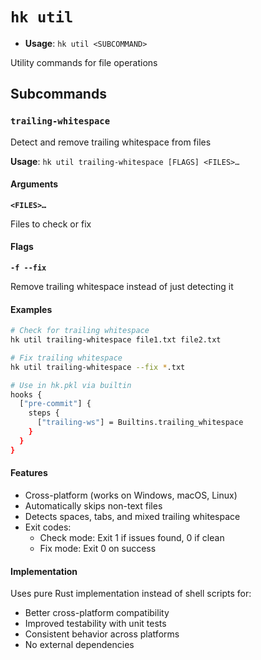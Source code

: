 # `hk util`

- **Usage**: `hk util <SUBCOMMAND>`

Utility commands for file operations

## Subcommands

### `trailing-whitespace`

Detect and remove trailing whitespace from files

**Usage**: `hk util trailing-whitespace [FLAGS] <FILES>…`

#### Arguments

**`<FILES>…`**

Files to check or fix

#### Flags

**`-f --fix`**

Remove trailing whitespace instead of just detecting it

#### Examples

```bash
# Check for trailing whitespace
hk util trailing-whitespace file1.txt file2.txt

# Fix trailing whitespace
hk util trailing-whitespace --fix *.txt

# Use in hk.pkl via builtin
hooks {
  ["pre-commit"] {
    steps {
      ["trailing-ws"] = Builtins.trailing_whitespace
    }
  }
}
```

#### Features

- Cross-platform (works on Windows, macOS, Linux)
- Automatically skips non-text files
- Detects spaces, tabs, and mixed trailing whitespace
- Exit codes:
  - Check mode: Exit 1 if issues found, 0 if clean
  - Fix mode: Exit 0 on success

#### Implementation

Uses pure Rust implementation instead of shell scripts for:
- Better cross-platform compatibility
- Improved testability with unit tests
- Consistent behavior across platforms
- No external dependencies
